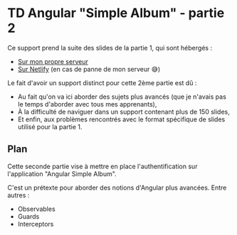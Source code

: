 # TD Angular "Simple Album" - partie 2

Ce support prend la suite des slides de la partie 1, qui sont hébergés :

* [Sur mon propre serveur](https://td-angular-part1.bhu.ovh/)
* [Sur Netlify](https://jovial-nightingale-b4e978.netlify.app/) (en cas de panne de mon serveur 😅)

Le fait d'avoir un support distinct pour cette 2ème partie est dû :

* Au fait qu'on va ici aborder des sujets plus avancés (que je n'avais pas le temps d'aborder avec tous mes apprenants),
* À la difficulté de naviguer dans un support contenant plus de 150 slides,
* Et enfin, aux problèmes rencontrés avec le format spécifique de slides utilisé pour la partie 1.

## Plan

Cette seconde partie vise à mettre en place l'authentification sur l'application "Angular Simple Album".

C'est un prétexte pour aborder des notions d'Angular plus avancées. Entre autres :

* Observables
* Guards
* Interceptors
